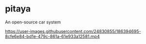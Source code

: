 # pitaya
An open-source car system


https://user-images.githubusercontent.com/24830855/186394695-8cfe6e84-bd1e-479c-861a-61e933a12581.mp4

